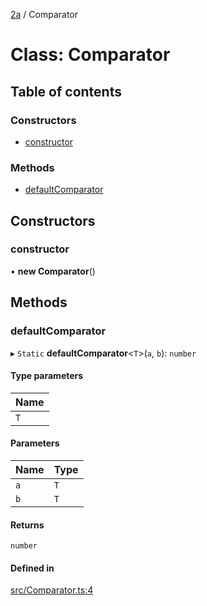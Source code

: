 [2a](../README.md) / Comparator

# Class: Comparator

## Table of contents

### Constructors

- [constructor](Comparator.md#constructor)

### Methods

- [defaultComparator](Comparator.md#defaultcomparator)

## Constructors

### constructor

• **new Comparator**()

## Methods

### defaultComparator

▸ `Static` **defaultComparator**<`T`\>(`a`, `b`): `number`

#### Type parameters

| Name |
| :------ |
| `T` |

#### Parameters

| Name | Type |
| :------ | :------ |
| `a` | `T` |
| `b` | `T` |

#### Returns

`number`

#### Defined in

[src/Comparator.ts:4](https://github.com/neoscrib/2a/blob/c557db4/src/Comparator.ts#L4)
